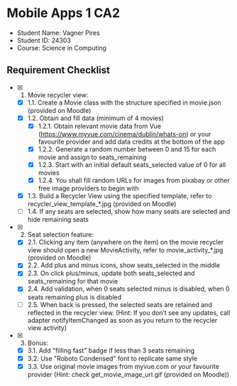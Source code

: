 # Mobile Apps 1 CA2

- Student Name: Vagner Pires
- Student ID: 24303
- Course: Science in Computing

## Requirement Checklist

- [X] 1. Movie recycler view:
   - [X] 1.1. Create a Movie class with the structure specified in movie.json (provided on Moodle)
   - [X] 1.2. Obtain and fill data (minimum of 4 movies)
      - [X] 1.2.1. Obtain relevant movie data from Vue (https://www.myvue.com/cinema/dublin/whats-on) or your favourite provider and add data credits at the bottom of the app
      - [X] 1.2.2. Generate a random number between 0 and 15 for each movie and assign to seats_remaining
      - [X] 1.2.3. Start with an initial default seats_selected value of 0 for all movies
      - [X] 1.2.4. You shall fill random URLs for images from pixabay or other free image providers to begin with
   - [X] 1.3. Build a Recycler View using the specified template, refer to recycler_view_template_*.jpg (provided on Moodle)
   - [ ] 1.4. If any seats are selected, show how many seats are selected and hide remaining seats
- [X] 2. Seat selection feature:
   - [X] 2.1. Clicking any item (anywhere on the item) on the movie recycler view should open a new MovieActivity, refer to movie_activity_*.jpg (provided on Moodle)
   - [X] 2.2. Add plus and minus icons, show seats_selected in the middle
   - [X] 2.3. On click plus/minus, update both seats_selected and seats_remaining for that movie
   - [X] 2.4. Add validation, when 0 seats selected minus is disabled, when 0 seats remaining plus is disabled
   - [ ] 2.5. When back is pressed, the selected seats are retained and reflected in the recycler view. (Hint: If you don’t see any updates, call adapter notifyItemChanged as soon as you return to the recycler view activity)
- [X] 3. Bonus:
   - [X] 3.1. Add "filling fast" badge if less than 3 seats remaining
   - [X] 3.2. Use "Roboto Condensed" font to replicate same style
   - [X] 3.3. Use original movie images from myvue.com or your favourite provider (Hint: check get_movie_image_url.gif (provided on Moodle))